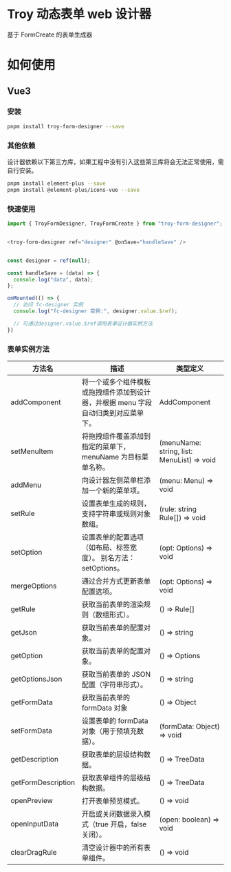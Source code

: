 <!--
 * @Descripttion:
 * @version:
 * @Author: wangmin
 * @Date: 2025-04-27 15:03:16
 * @LastEditors: wangmin
 * @LastEditTime: 2025-05-13 15:04:05
-->

# Troy 动态表单 web 设计器

基于 FormCreate 的表单生成器

# 如何使用

## Vue3

### 安装

```bash
pnpm install troy-form-designer --save
```

### 其他依赖

设计器依赖以下第三方库，如果工程中没有引入这些第三库将会无法正常使用，需自行安装。

```bash
pnpm install element-plus --save
pnpm install @element-plus/icons-vue --save
```

### 快速使用

```js
import { TroyFormDesigner, TroyFormCreate } from "troy-form-designer";


<troy-form-designer ref="designer" @onSave="handleSave" />


const designer = ref(null);

const handleSave = (data) => {
  console.log("data", data);
};

onMounted(() => {
  // 访问 fc-designer 实例
  console.log("fc-designer 实例:", designer.value.$ref);

  // 可通过designer.value.$ref调用表单设计器实例方法
})

```

### 表单实例方法

| 方法名             | 描述                                                                               | 类型定义                                   |
| ------------------ | ---------------------------------------------------------------------------------- | ------------------------------------------ |
| addComponent       | 将一个或多个组件模板或拖拽组件添加到设计器，并根据 menu 字段自动归类到对应菜单下。 | AddComponent                               |
| setMenuItem        | 将拖拽组件覆盖添加到指定的菜单下，menuName 为目标菜单名称。                        | (menuName: string, list: MenuList) => void |
| addMenu            | 向设计器左侧菜单栏添加一个新的菜单项。                                             | (menu: Menu) => void                       |
| setRule            | 设置表单生成的规则，支持字符串或规则对象数组。                                     | (rule: string Rule[]) => void              |
| setOption          | 设置表单的配置选项（如布局、标签宽度）。 别名方法：setOptions。                    | (opt: Options) => void                     |
| mergeOptions       | 通过合并方式更新表单配置选项。                                                     | (opt: Options) => void                     |
| getRule            | 获取当前表单的渲染规则（数组形式）。                                               | () => Rule[]                               |
| getJson            | 获取当前表单的配置对象。                                                           | () => string                               |
| getOption          | 获取当前表单的配置对象。                                                           | () => Options                              |
| getOptionsJson     | 获取当前表单的 JSON 配置（字符串形式）。                                           | () => string                               |
| getFormData        | 获取当前表单的 formData 对象                                                       | () => Object                               |
| setFormData        | 设置表单的 formData 对象（用于预填充数据）。                                       | (formData: Object) => void                 |
| getDescription     | 获取表单的层级结构数据。                                                           | () => TreeData                             |
| getFormDescription | 获取表单组件的层级结构数据。                                                       | () => TreeData                             |
| openPreview        | 打开表单预览模式。                                                                 | () => void                                 |
| openInputData      | 开启或关闭数据录入模式（true 开启，false 关闭）。                                  | (open: boolean) => void                    |
| clearDragRule      | 清空设计器中的所有表单组件。                                                       | () => void                                 |
